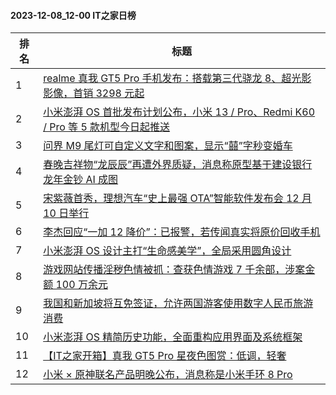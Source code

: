 #### 2023-12-08_12-00  IT之家日榜

| 排名 | 标题|
| --- | ---|
| 1 | [realme 真我 GT5 Pro 手机发布：搭载第三代骁龙 8、超光影影像，首销 3298 元起](https://www.ithome.com/0/737/666.htm) |
| 2 | [小米澎湃 OS 首批发布计划公布，小米 13 / Pro、Redmi K60 / Pro 等 5 款机型今日起推送](https://www.ithome.com/0/737/758.htm) |
| 3 | [问界 M9 尾灯可自定义文字和图案，显示“囍”字秒变婚车](https://www.ithome.com/0/737/627.htm) |
| 4 | [春晚吉祥物“龙辰辰”再遭外界质疑，消息称原型基于建设银行龙年金钞 AI 成图](https://www.ithome.com/0/737/729.htm) |
| 5 | [宋紫薇首秀，理想汽车“史上最强 OTA”智能软件发布会 12 月 10 日举行](https://www.ithome.com/0/737/618.htm) |
| 6 | [李杰回应“一加 12 降价”：已报警，若传闻真实将原价回收手机](https://www.ithome.com/0/737/626.htm) |
| 7 | [小米澎湃 OS 设计主打“生命感美学”，全局采用圆角设计](https://www.ithome.com/0/737/760.htm) |
| 8 | [游戏网站传播淫秽色情被抓：查获色情游戏 7 千余部，涉案金额 100 万余元](https://www.ithome.com/0/737/704.htm) |
| 9 | [我国和新加坡将互免签证，允许两国游客使用数字人民币旅游消费](https://www.ithome.com/0/737/728.htm) |
| 10 | [小米澎湃 OS 精简历史功能，全面重构应用界面及系统框架](https://www.ithome.com/0/737/752.htm) |
| 11 | [【IT之家开箱】真我 GT5 Pro 星夜色图赏：低调，轻奢](https://www.ithome.com/0/737/761.htm) |
| 12 | [小米 × 原神联名产品明晚公布，消息称是小米手环 8 Pro](https://www.ithome.com/0/737/744.htm) |
